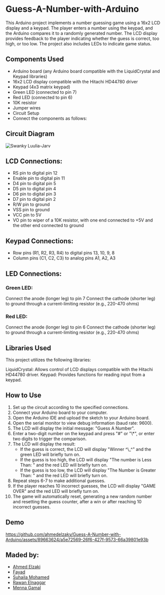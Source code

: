 # Guess-A-Number-with-Arduino

This Arduino project implements a number guessing game using a 16x2 LCD display and a keypad. The player enters a number using the keypad, and the Arduino compares it to a randomly generated number. The LCD display provides feedback to the player indicating whether the guess is correct, too high, or too low. The project also includes LEDs to indicate game status.

## Components Used

<ul>
<li>Arduino board (any Arduino board compatible with the LiquidCrystal and Keypad libraries)
<li>16x2 LCD display compatible with the Hitachi HD44780 driver
<li>Keypad (4x3 matrix keypad)
<li>Green LED (connected to pin 7)
<li>Red LED (connected to pin 6)
<li>10K resistor
<li>Jumper wires
<li>Circuit Setup
<li>Connect the components as follows:
</ul>

## Circuit Diagram

![Swanky Luulia-Jarv](https://github.com/ahmedelzaky/Guess-A-Number-with-Arduino/assets/89663624/bf38779c-ccb6-4f2e-8219-bfe8fe22ab61)


## LCD Connections:

<ul>
<li>RS pin to digital pin 12
<li>Enable pin to digital pin 11
<li>D4 pin to digital pin 5
<li>D5 pin to digital pin 4
<li>D6 pin to digital pin 3
<li>D7 pin to digital pin 2
<li>R/W pin to ground
<li>VSS pin to ground
<li>VCC pin to 5V
<li>VO pin to wiper of a 10K resistor, with one end connected to +5V and the other end connected to ground
</ul>

## Keypad Connections:

<ul>
<li>Row pins (R1, R2, R3, R4) to digital pins 13, 10, 9, 8
<li>Column pins (C1, C2, C3) to analog pins A1, A2, A3
</ul>

## LED Connections:

### Green LED:

Connect the anode (longer leg) to pin 7
Connect the cathode (shorter leg) to ground through a current-limiting resistor (e.g., 220-470 ohms)

### Red LED:

Connect the anode (longer leg) to pin 6
Connect the cathode (shorter leg) to ground through a current-limiting resistor (e.g., 220-470 ohms)

## Libraries Used

This project utilizes the following libraries:

LiquidCrystal: Allows control of LCD displays compatible with the Hitachi HD44780 driver.
Keypad: Provides functions for reading input from a keypad.

## How to Use

<ol>
<li>Set up the circuit according to the specified connections.
<li>Connect your Arduino board to your computer.
<li>Open the Arduino IDE and upload the sketch to your Arduino board.
<li>Open the serial monitor to view debug information (baud rate: 9600).
<li>The LCD will display the initial message: "Guess A Number".
<li>Enter a two-digit number on the keypad and press "#" or "\*", or enter two digits to trigger the comparison.
<li>The LCD will display the result:
<ul>
<li>If the guess is correct, the LCD will display "Winner ^\_^" and the green LED will briefly turn on.
<li>If the guess is too high, the LCD will display "The number is Less Than: <guess>" and the red LED will briefly turn on.
<li>If the guess is too low, the LCD will display "The Number is Greater Than: <guess>" and the red LED will briefly turn on.
</ul>
<li>Repeat steps 6-7 to make additional guesses.
<li>If the player reaches 10 incorrect guesses, the LCD will display "GAME OVER" and the red LED will briefly turn on.
<li>The game will automatically reset, generating a new random number and resetting the guess counter, after a win or after reaching 10 incorrect guesses.
</ol>

  
## Demo
  
https://github.com/ahmedelzaky/Guess-A-Number-with-Arduino/assets/89663624/a5e72569-26f6-427f-9573-66a39801e93b

 
## Maded by:
<ul>
  <li><a href="https://github.com/ahmedelzaky">Ahmed Elzaki
  <li><a href="https://github.com/0xAMF?tab=following">Fayad 
  <li><a href="https://github.com/suhailamohamed21">Suhaila Mohamed
  <li><a href="https://github.com/rwnmtwly">Rawan Elnaggar 
  <li>Menna Gamal 
</ul>
  
